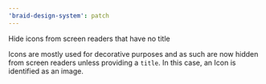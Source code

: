 ```yaml
---
'braid-design-system': patch
---
```


Hide icons from screen readers that have no title

Icons are mostly used for decorative purposes and as such are now hidden from screen readers unless providing a `title`. In this case, an Icon is identified as an image. 
